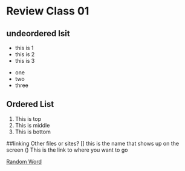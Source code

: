 # Review Class 01

## undeordered lsit
- this is 1 
- this is 2
- this is 3

* one
* two 
* three

## Ordered List
1. This is top
1. This is middle
1. This is bottom 

##linking Other files or sites?
[]()
[]
this is the name that shows up on the screen
()
This is the link to where you want to go 

[Random Word](http://starwars.com/)
